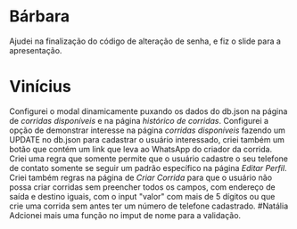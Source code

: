 # Bárbara
Ajudei na finalização do código de alteração de senha, e fiz o slide para a apresentação.

# Vinícius
Configurei o modal dinamicamente puxando os dados do db.json na página de _corridas disponíveis_ e na página _histórico de corridas_. Configurei a opção de demonstrar interesse na página _corridas disponíveis_ fazendo um UPDATE no db.json para cadastrar o usuário interessado, criei também um botão que contém um link que leva ao WhatsApp do criador da corrida. Criei uma regra que somente permite que o usuário cadastre o seu telefone de contato somente se seguir um padrão específico na página _Editar Perfil_. Criei também regras na página de _Criar Corrida_ para que o usuário não possa criar corridas sem preencher todos os campos, com endereço de saída e destino iguais, com o input "valor" com mais de 5 dígitos ou que crie uma corrida sem antes ter um número de telefone cadastrado. 
#Natália
Adcionei mais uma função no imput de nome para a validação. 
